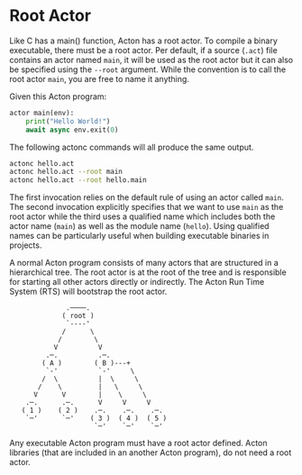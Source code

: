 # Root Actor

Like C has a main() function, Acton has a root actor. To compile a binary executable, there must be a root actor. Per default, if a source (`.act`) file contains an actor named `main`, it will be used as the root actor but it can also be specified using the `--root` argument. While the convention is to call the root actor `main`, you are free to name it anything.

Given this Acton program:
```python
actor main(env):
    print("Hello World!")
    await async env.exit(0)
```

The following actonc commands will all produce the same output.
```sh
actonc hello.act
actonc hello.act --root main
actonc hello.act --root hello.main
```

The first invocation relies on the default rule of using an actor called `main`. The second invocation explicitly specifies that we want to use `main` as the root actor while the third uses a qualified name which includes both the actor name (`main`) as well as the module name (`hello`). Using qualified names can be particularly useful when building executable binaries in projects.

A normal Acton program consists of many actors that are structured in a hierarchical tree. The root actor is at the root of the tree and is responsible for starting all other actors directly or indirectly. The Acton Run Time System (RTS) will bootstrap the root actor.

```bob
              .────.
             ( root )
              `----'
             /      \
            /        \
           V          V
         .─.          .─.
        ( A )        ( B )---+
         `-'          `-'     \
        /  \          |  \     \
       /    \         |   \     \
      V      V        |    \     \
    .─.      .─.      V     V     V
   ( 1 )    ( 2 )    .─.    .─.    .─.
    `─'      `─'    ( 3 )  ( 4 )  ( 5 )
                     `─'    `─'    `─'
```

Any executable Acton program must have a root actor defined. Acton libraries (that are included in an another Acton program), do not need a root actor.
